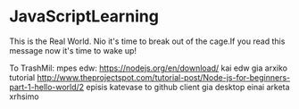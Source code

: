 # JavaScriptLearning
This is the Real World. Nio it's time to break out of the cage.If you read this message now it's time to wake up!


To TrashMil:
mpes edw:
https://nodejs.org/en/download/
kai edw gia arxiko tutorial
http://www.theprojectspot.com/tutorial-post/Node-js-for-beginners-part-1-hello-world/2
episis katevase to github client gia desktop einai arketa xrhsimo
